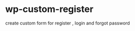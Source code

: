 wp-custom-register
==================

create custom form for register , login and forgot password 
